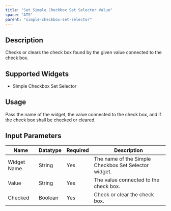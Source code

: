 ```yaml
---
title: "Set Simple Checkbox Set Selector Value"
space: "ATS" 
parent: "simple-checkbox-set-selector"
---
```

## Description
Checks or clears the check box found by the given value connected to the check box. 

## Supported Widgets
+ Simple Checkbox Set Selector

## Usage
Pass the name of the widget, the value connected to the check box, and if the check box shall be checked or cleared.

## Input Parameters


Name | Datatype | Required | Description
---- | -------- | -------- | ---------------
Widget Name | String | Yes | The name of the Simple Checkbox Set Selector widget.
Value | String | Yes | The value connected to the check box.
Checked | Boolean | Yes | Check or clear the check box.
